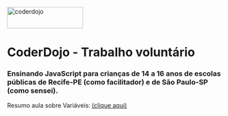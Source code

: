 <img alt="coderdojo" src="https://i.ibb.co/rk1pQVr/Pin-Clipart-com-clip-art-program-1535607.png" height="50" width="177"/>

# CoderDojo - Trabalho voluntário
### Ensinando JavaScript para crianças de 14 a 16 anos de escolas públicas de Recife-PE (como facilitador) e de São Paulo-SP (como sensei).

Resumo aula sobre Variáveis: <a href="https://youtu.be/rNHdzwUnTOw">(clique aqui)</a>
